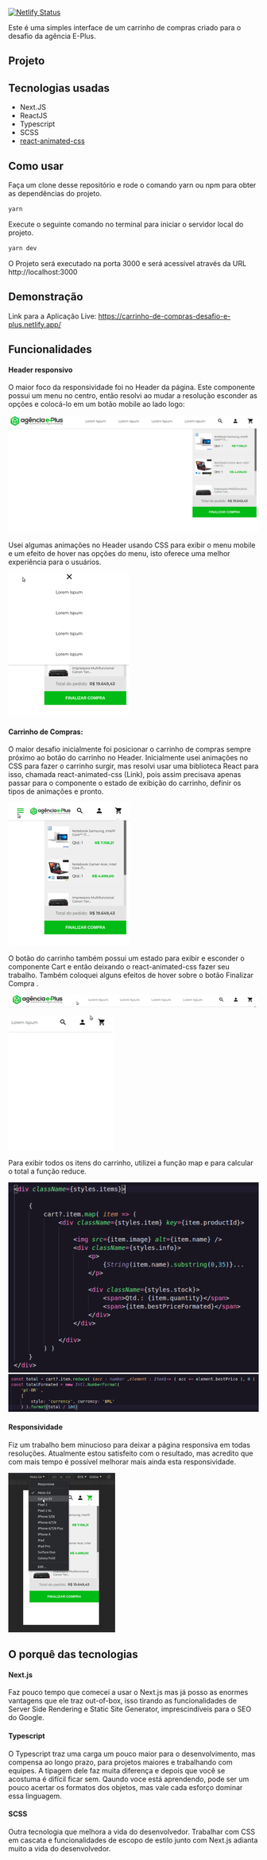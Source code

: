 [![Netlify Status](https://api.netlify.com/api/v1/badges/8875a84a-5a79-4463-9725-4fde99394f68/deploy-status)](https://app.netlify.com/sites/carrinho-de-compras-desafio-e-plus/deploys)

Este é uma simples interface de um carrinho de compras criado para o desafio da agência E-Plus.



## Projeto

## Tecnologias usadas

- Next.JS
- ReactJS
- Typescript
- SCSS
- [react-animated-css](https://www.npmjs.com/package/react-animated-css)

## Como usar

Faça um clone desse repositório e rode o comando yarn ou npm para obter as dependências do projeto.
```bash
yarn
```
Execute o seguinte comando no terminal para iniciar o servidor local do projeto.
```bash
yarn dev
```

O Projeto será executado na porta 3000 e será acessível através da URL http://localhost:3000

## Demonstração
Link para a Aplicação Live:
https://carrinho-de-compras-desafio-e-plus.netlify.app/


## Funcionalidades

#### Header responsivo
O maior foco da responsividade foi no Header da página. Este componente possui um menu no centro, então resolvi ao mudar a resolução esconder as opções e colocá-lo em um botão mobile ao lado logo:

![alt text](https://github.com/DrZanuff/challenge-front/blob/master/public/docs/eplusCart1.png?raw=true)


Usei algumas animações no Header usando CSS para exibir o menu mobile e um efeito de hover nas opções do menu, isto oferece uma melhor experiência para o usuários.

![alt text](https://github.com/DrZanuff/challenge-front/blob/master/public/docs/eplusCart2.gif?raw=true)


#### Carrinho de Compras:
O maior desafio inicialmente foi posicionar o carrinho de compras sempre próximo ao botão do carrinho no Header. Inicialmente usei animações no CSS para fazer o carrinho surgir, mas resolvi usar uma biblioteca React para isso, chamada react-animated-css (Link), pois assim precisava apenas passar para o componente o estado de exibição do carrinho, definir os tipos de animações e pronto.

![alt text](https://github.com/DrZanuff/challenge-front/blob/master/public/docs/eplusCart3.gif?raw=true)


O botão do carrinho também possui um estado para exibir e esconder o componente Cart e então deixando o react-animated-css fazer seu trabalho. Também coloquei alguns efeitos de hover sobre o botão Finalizar Compra . 

![alt text](https://github.com/DrZanuff/challenge-front/blob/master/public/docs/eplusCart4.gif?raw=true)

![alt text](https://github.com/DrZanuff/challenge-front/blob/master/public/docs/eplusCart5.gif?raw=true)


Para exibir todos os itens do carrinho, utilizei a função map e para calcular o total a função reduce.

![alt text](https://github.com/DrZanuff/challenge-front/blob/master/public/docs/eplusCart6.png?raw=true)
![alt text](https://github.com/DrZanuff/challenge-front/blob/master/public/docs/eplusCart7.png?raw=true)

#### Responsividade
Fiz um trabalho bem minucioso para deixar a página responsiva em todas resoluções. Atualmente estou satisfeito com o resultado, mas acredito que com mais tempo é possível melhorar mais ainda esta responsividade.

![alt text](https://github.com/DrZanuff/challenge-front/blob/master/public/docs/eplusCart9.gif?raw=true)

## O porquê das tecnologias

#### Next.js
Faz pouco tempo que comecei a usar o Next.js mas já posso as enormes vantagens que ele traz out-of-box, isso tirando as funcionalidades de Server Side Rendering e Static Site Generator, imprescindíveis para o SEO do Google.

#### Typescript
O Typescript traz uma carga um pouco maior para o desenvolvimento, mas compensa ao longo prazo, para projetos maiores e trabalhando com equipes. A tipagem dele faz muita diferença e depois que você se acostuma é difícil ficar sem. Qaundo voce está aprendendo, pode ser um pouco acertar os formatos dos objetos, mas vale cada esforço dominar essa linguagem.

#### SCSS
Outra tecnologia que melhora a vida do desenvolvedor. Trabalhar com CSS em cascata e funcionalidades de escopo de estilo junto com Next.js adianta muito a vida do desenvolvedor. 
